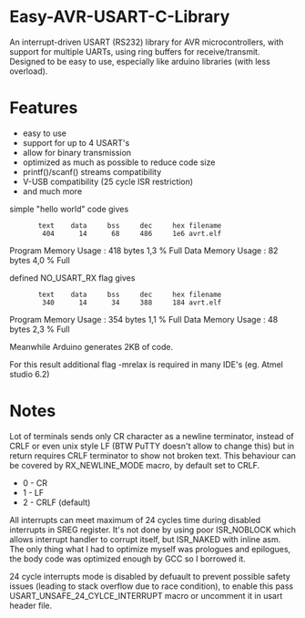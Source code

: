 # Easy-AVR-USART-C-Library
An interrupt-driven USART (RS232) library for AVR microcontrollers, with support for multiple UARTs, using ring
buffers for receive/transmit. Designed to be easy to use, especially like arduino libraries (with less overload).

# Features
- easy to use
- support for up to 4 USART's
- allow for binary transmission
- optimized as much as possible to reduce code size
- printf()/scanf() streams compatibility
- V-USB compatibility (25 cycle ISR restriction)
- and much more

simple "hello world" code gives

		   text	   data	    bss	    dec	    hex	filename
		    404	     14	     68	    486	    1e6	avrt.elf

Program Memory Usage 	:	418 bytes   1,3 % Full
Data Memory Usage 		:	82 bytes   4,0 % Full

defined  NO_USART_RX flag gives

		   text	   data	    bss	    dec	    hex	filename
		    340	     14	     34	    388	    184	avrt.elf

Program Memory Usage 	:	354 bytes   1,1 % Full
Data Memory Usage 		:	48 bytes   2,3 % Full

Meanwhile Arduino generates 2KB of code.

For this result additional flag -mrelax is required in many IDE's (eg. Atmel studio 6.2)

# Notes
Lot of terminals sends only CR character as a newline terminator, instead of CRLF or even unix style LF
(BTW PuTTY doesn't allow to change this) but in return requires CRLF terminator to show not broken text.
This behaviour can be covered by RX_NEWLINE_MODE macro, by default set to CRLF.

- 0 - CR
- 1 - LF
- 2 - CRLF (default)

All interrupts can meet maximum of 24 cycles time during disabled interrupts in SREG register. 
It's not done by using poor ISR_NOBLOCK which allows interrupt handler to corrupt itself, but ISR_NAKED with inline asm.
The only thing what I had to optimize myself was prologues and epilogues, the body code was optimized enough by GCC so I borrowed it.

24 cycle interrupts mode is disabled by defuault to prevent possible safety issues (leading to stack overflow due to race condition), to enable this pass 
USART_UNSAFE_24_CYLCE_INTERRUPT macro or uncomment it in usart header file.
 